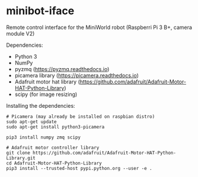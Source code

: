 # minibot-iface
Remote control interface for the MiniWorld robot (Raspberri Pi 3 B+, camera module V2)

Dependencies:
- Python 3
- NumPy
- pyzmq (https://pyzmq.readthedocs.io)
- picamera library (https://picamera.readthedocs.io)
- Adafruit motor hat library (https://github.com/adafruit/Adafruit-Motor-HAT-Python-Library)
- scipy (for image resizing)

Installing the dependencies:
```
# Picamera (may already be installed on raspbian distro)
sudo apt-get update
sudo apt-get install python3-picamera

pip3 install numpy zmq scipy

# Adafruit motor controller library
git clone https://github.com/adafruit/Adafruit-Motor-HAT-Python-Library.git
cd Adafruit-Motor-HAT-Python-Library
pip3 install --trusted-host pypi.python.org --user -e .
```
